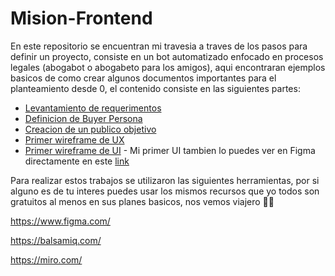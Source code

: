 # Mision-Frontend

En este repositorio se encuentran mi travesia a traves de los pasos para definir un proyecto, consiste en un bot automatizado enfocado en procesos legales (abogabot o abogabeto para los amigos), aqui encontraran ejemplos basicos de como crear algunos documentos importantes para el planteamiento desde 0, el contenido consiste en las siguientes partes:

* [Levantamiento de requerimentos](https://github.com/LuisQuintero-lab/Mision-Frontend/blob/main/1.-Requerimentos.pdf)
* [Definicion de Buyer Persona](https://github.com/LuisQuintero-lab/Mision-Frontend/blob/main/2.-BuyerPersona.pdf)
* [Creacion de un publico objetivo](https://github.com/LuisQuintero-lab/Mision-Frontend/blob/main/3.-PublicoObjetivo.pdf)
* [Primer wireframe de UX](https://github.com/LuisQuintero-lab/Mision-Frontend/blob/main/4.-Wireframe.pdf)
* [Primer wireframe de UI](https://github.com/LuisQuintero-lab/Mision-Frontend/blob/main/5.-UI.pdf) - Mi primer UI tambien lo puedes ver en Figma directamente en este [link](https://www.figma.com/file/37KJvF62JpAFbtIJsY4ZQw/Glassmorphism-Login-Community)

Para realizar estos trabajos se utilizaron las siguientes herramientas, por si alguno es de tu interes puedes usar los mismos recursos que yo todos son gratuitos al menos en sus planes basicos, nos vemos viajero 🚀🌌

https://www.figma.com/

https://balsamiq.com/

https://miro.com/
